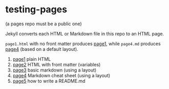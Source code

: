 # testing-pages

(a pages repo must be a public one)

Jekyll converts each HTML or Markdown file in this repo to an HTML page.

`page1.html` with no front matter produces [page1](https://dianna770.github.io/testing-pages/page1),
while
`page4.md` produces [page4](https://dianna770.github.io/testing-pages/page4) (based on a default layout).


[markdown-cheatsheet]: https://github.com/im-luka/markdown-cheatsheet
[docs]: https://github.com/adam-p/markdown-here

1. [page1](https://dianna770.github.io/testing-pages/page1) plain HTML
2. [page2](https://dianna770.github.io/testing-pages/page2) HTML with front matter (variables)
3. [page3](https://dianna770.github.io/testing-pages/page3) basic markdown (using a layout)
4. [page4](https://dianna770.github.io/testing-pages/page4) Markdown cheat sheet (using a layout)
5. [page5](https://dianna770.github.io/testing-pages/page4) how to write a README.md
